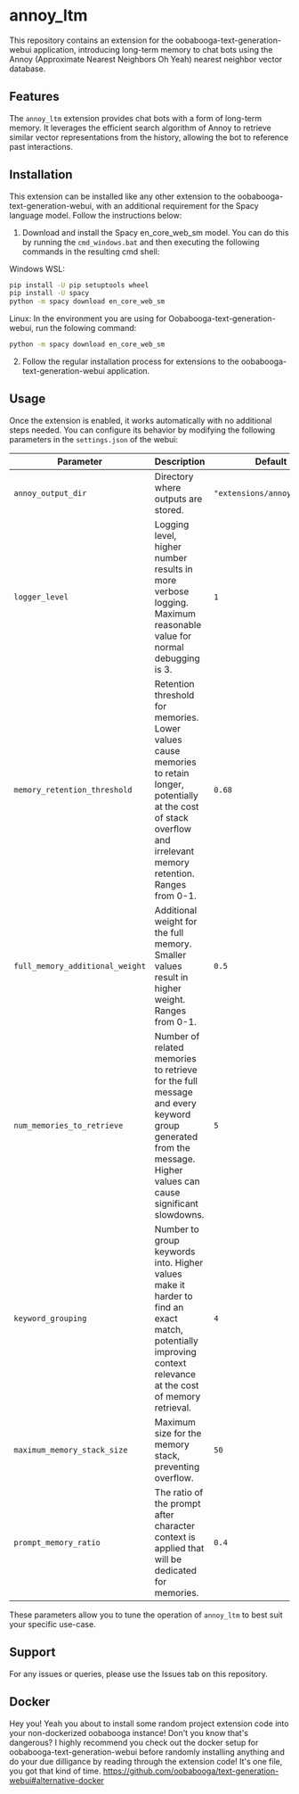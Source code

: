 # annoy_ltm

This repository contains an extension for the oobabooga-text-generation-webui application, introducing long-term memory to chat bots using the Annoy (Approximate Nearest Neighbors Oh Yeah) nearest neighbor vector database.

## Features

The `annoy_ltm` extension provides chat bots with a form of long-term memory. It leverages the efficient search algorithm of Annoy to retrieve similar vector representations from the history, allowing the bot to reference past interactions.

## Installation

This extension can be installed like any other extension to the oobabooga-text-generation-webui, with an additional requirement for the Spacy language model. Follow the instructions below:

1. Download and install the Spacy en_core_web_sm model. You can do this by running the `cmd_windows.bat` and then executing the following commands in the resulting cmd shell:

Windows WSL:

```bash
pip install -U pip setuptools wheel
pip install -U spacy
python -m spacy download en_core_web_sm
```
Linux:
In the environment you are using for Oobabooga-text-generation-webui, run the folowing command:

```bash
python -m spacy download en_core_web_sm
```
2. Follow the regular installation process for extensions to the oobabooga-text-generation-webui application.


## Usage

Once the extension is enabled, it works automatically with no additional steps needed. You can configure its behavior by modifying the following parameters in the `settings.json` of the webui:

| Parameter                   | Description     | Default Value |
| --------------------------- | --------------- | ------------- |
| `annoy_output_dir`          | Directory where outputs are stored. | `"extensions/annoy_ltm/outputs/"` |
| `logger_level`              | Logging level, higher number results in more verbose logging. Maximum reasonable value for normal debugging is 3. | `1` |
| `memory_retention_threshold`| Retention threshold for memories. Lower values cause memories to retain longer, potentially at the cost of stack overflow and irrelevant memory retention. Ranges from 0-1. | `0.68` |
| `full_memory_additional_weight`| Additional weight for the full memory. Smaller values result in higher weight. Ranges from 0-1. | `0.5` |
| `num_memories_to_retrieve`  | Number of related memories to retrieve for the full message and every keyword group generated from the message. Higher values can cause significant slowdowns. | `5` |
| `keyword_grouping`          | Number to group keywords into. Higher values make it harder to find an exact match, potentially improving context relevance at the cost of memory retrieval. | `4` |
| `maximum_memory_stack_size` | Maximum size for the memory stack, preventing overflow. | `50` |
| `prompt_memory_ratio`       | The ratio of the prompt after character context is applied that will be dedicated for memories. | `0.4` |

These parameters allow you to tune the operation of `annoy_ltm` to best suit your specific use-case.

## Support

For any issues or queries, please use the Issues tab on this repository.

## Docker
Hey you! Yeah you about to install some random project extension code into your non-dockerized oobabooga instance! Don't you know that's dangerous?  I highly recommend you check out the docker setup for oobabooga-text-generation-webui before randomly installing anything and do your due dilligance by reading through the extension code! It's one file, you got that kind of time.
https://github.com/oobabooga/text-generation-webui#alternative-docker
